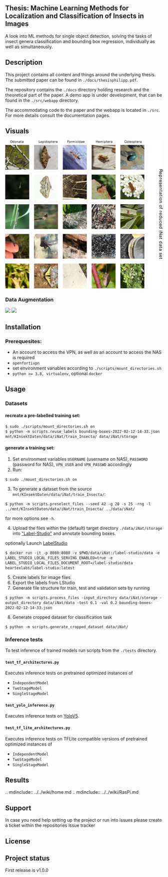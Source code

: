 ## Thesis: Machine Learning Methods for Localization and Classification of Insects in Images
A look into ML methods for single object detection, solving the tasks of insect genera classification
and bounding box regression, individually as well as simultaneously.

## Description
This project contains all content and things around the underlying thesis.
The submitted paper can be found in `./docs/thesisphilipp.pdf`.

The repository contains the `./docs` directory holding research and the theoretical part of the paper.
A demo app is under development, that can be found in the `./src/webapp` directory.

The accommodating code to the paper and the webapp is located in `./src`.
For more details consult the documentation pages.

## Visuals

![](_static/dataset-representation.png)
### Data Augmentation
![](_static/data.png)
![](./data.png)

## Installation

### Prerequesites:
- An account to access the VPN, as well as an account to access the NAS is required
- `openfortivpn`
- set environment variables according to `./scripts/mount_directories.sh`
- `python >= 3.8, virtualenv`, optional `docker`

## Usage
### Datasets
#### recreate a pre-labelled training set:
```shell
$ sudo ./scripts/mount_directories.sh on
$ python -m scripts.reuse_labels bounding-boxes-2022-02-12-14-33.json mnt/KInsektDaten/data/iNat/train_Insecta/ data/iNat/storage
```
#### generate a training set:

1. Set environment variables `USERNAME` (username on NAS), `PASSWORD` (password for NAS), `VPN_USER` and `VPN_PASSWD` accordingly
2. Run:
```shell
$ sudo ./mount_directories.sh on
```
3. To generate a dataset from the source `mnt/KInsektDaten/data/iNat/train_Insecta/`:
```shell
$ python -m scripts.preselect_files --seed 42 -g 20 -s 25 -rng -l ../mnt/KInsektDaten/data/iNat/train_Insecta/ ../data/iNat/
```
for more options see `-h`.

4. Upload the files within the (default) target directory `./data/iNat/storage` into ["Label-Studio"](https://labelstudio-kinsekt.app.datexis.com) and annotate bounding boxes.

optionally Launch [LabelStudio](https://labelstud.io/)
```shell
$ docker run -it -p 8080:8080 -v $PWD/data/iNat:/label-studio/data -e LABEL_STUDIO_LOCAL_FILES_SERVING_ENABLED=true -e LABEL_STUDIO_LOCAL_FILES_DOCUMENT_ROOT=/label-studio/data heartexlabs/label-studio:latest
```
5. Create labels for image files
6. Export the labels from LStudio
7. Generate file structure for train, test and validation sets by running
```shell
$ python -m scripts.process_files -input_directory data/iNat/storage -output_directory data/iNat/data -test 0.1 -val 0.2 bounding-boxes-2022-02-12-14-33.json
```
8. Generate cropped dataset for classification task
```shell
$ python -m scripts.generate_cropped_dataset data/iNat/
```

### Inference tests
To test inference of trained models run scripts from the `./tests` directory.

#### `test_tf_architectures.py`
Executes inference tests on pretrained optimized instances of
- `IndependentModel`
- `TwoStageModel`
- `SingleStageModel`

#### `test_yolo_inference.py`
Executes inference tests on [YoloV5](https://github.com/ultralytics/yolov5).

#### `test_tf_lite_architectures.py`
Executes inference tests on TFLite compatible versions of pretrained optimized instances of
- `IndependentModel`
- `TwoStageModel`
- `SingleStageModel`

## Results

.. mdinclude:: ../../wiki/home.md
.. mdinclude:: ../../wiki/RasPi.md

## Support
In case you need help setting up the project or run into issues please create a ticket within the repositories issue tracker

## License

## Project status
First release is v1.0.0